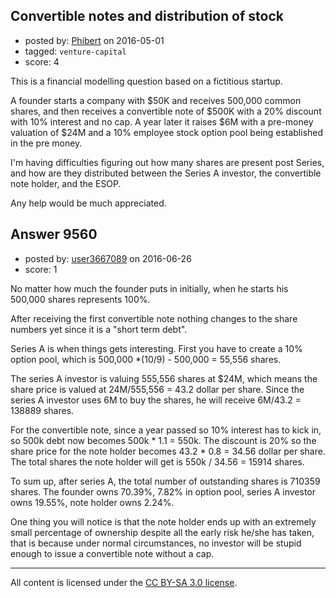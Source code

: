 ## Convertible notes and distribution of stock

- posted by: [Phibert](https://stackexchange.com/users/3664593/phibert) on 2016-05-01
- tagged: `venture-capital`
- score: 4

This is a financial modelling question based on a fictitious startup.

A founder starts a company with $50K and receives 500,000 common shares, and then receives a convertible note of $500K with a 20% discount with 10% interest and no cap. A year later it raises $6M with a pre-money valuation of $24M and a 10% employee stock option pool being established in the pre money. 

I'm having difficulties figuring out how many shares are present post Series, and how are they distributed between the Series A investor, the convertible note holder, and the ESOP. 

Any help would be much appreciated. 







## Answer 9560

- posted by: [user3667089](https://stackexchange.com/users/4510966/user3667089) on 2016-06-26
- score: 1

No matter how much the founder puts in initially, when he starts his 500,000 shares represents 100%.

After receiving the first convertible note nothing changes to the share numbers yet since it is a "short term debt".

Series A is when things gets interesting. First you have to create a 10% option pool, which is 500,000 *(10/9) - 500,000 = 55,556 shares.

The series A investor is valuing 555,556 shares at $24M, which means the share price is valued at 24M/555,556 = 43.2 dollar per share. Since the series A investor uses 6M to buy the shares, he will receive 6M/43.2 = 138889 shares.

For the convertible note, since a year passed so 10% interest has to kick in, so 500k debt now becomes 500k * 1.1 = 550k. The discount is 20% so the share price for the note holder becomes 43.2 * 0.8 = 34.56 dollar per share. The total shares the note holder will get is 550k / 34.56 =  15914 shares.

To sum up, after series A, the total number of outstanding shares is 710359 shares. The founder owns 70.39%, 7.82% in option pool, series A investor owns 19.55%, note holder owns 2.24%.

One thing you will notice is that the note holder ends up with an extremely small percentage of ownership despite all the early risk he/she has taken, that is because under normal circumstances, no investor will be stupid enough to issue a convertible note without a cap.




---

All content is licensed under the [CC BY-SA 3.0 license](https://creativecommons.org/licenses/by-sa/3.0/).
